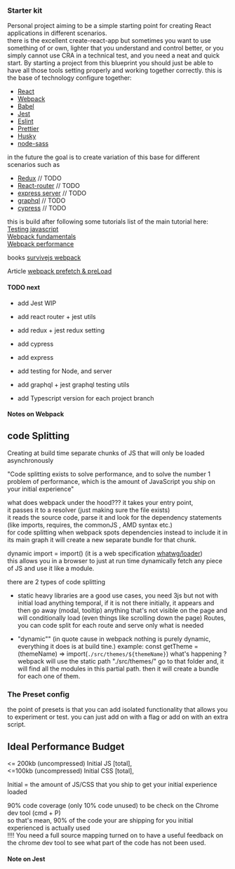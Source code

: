### Starter kit

Personal project aiming to be a simple starting point for creating React applications in different scenarios.  
there is the excellent create-react-app but sometimes you want to use something of or own, lighter that you understand
and control better, or you simply cannot use CRA in a technical test, and you need a neat and quick start.
By starting a project from this blueprint you should just be able to have all those tools setting properly and working
together correctly.
this is the base of technology configure together:
- [React](https://reactjs.org/)
- [Webpack](https://webpack.js.org/)
- [Babel](https://babeljs.io/)
- [Jest](https://jestjs.io/) 
- [Eslint](https://eslint.org/)
- [Prettier](https://prettier.io/)
- [Husky](https://github.com/typicode/husky)
- [node-sass](https://www.npmjs.com/package/node-sass)

in the future the goal is to create variation of this base for different scenarios such as
- [Redux](https://redux.js.org/) // TODO
- [React-router](https://github.com/ReactTraining/react-router) // TODO
- [express server](https://expressjs.com/) // TODO
- [graphql](https://graphql.org/) // TODO
- [cypress](https://www.cypress.io/) // TODO


this is build after following some tutorials
list of the main tutorial here:    
[Testing javascript](https://testingjavascript.com/)   
[Webpack fundamentals](https://frontendmasters.com/courses/webpack-fundamentals/)  
[Webpack performance](https://frontendmasters.com/courses/performance-webpack/) 

books
[survivejs webpack](https://survivejs.com/webpack/preface/) 

Article
[webpack prefetch & preLoad](https://medium.com/webpack/link-rel-prefetch-preload-in-webpack-51a52358f84c)

#### TODO next
- add Jest WIP
- add react router + jest utils
- add redux + jest redux setting
- add cypress
- add express
- add testing for Node, and server
- add graphql + jest graphql testing utils

- add Typescript version for each project branch

#### Notes on Webpack
## code Splitting
Creating at build time separate chunks of JS that will only be loaded asynchronously

"Code splitting exists to solve performance, and to solve the number 1 problem of performance, which is the amount of
 JavaScript you ship on your initial experience"

what does webpack under the hood???
it takes your entry point,   
it passes it to a resolver (just making sure the file exists)   
it reads the source code, parse it and look for the dependency statements (like imports, requires, the commonJS
, AMD syntax etc.)   
for code splitting 
when webpack spots dependencies instead to include it in its main graph it will create a new separate bundle
for that chunk.  
 
 dynamic import = import() (it is a web specification [whatwg/loader](https://github.com/whatwg/loader))   
 this allows you in a browser to just at run time dynamically fetch any piece of JS and use it like a module.

there are 2 types of code splitting
- static 
heavy libraries are a good use cases, you need 3js but not with initial load
anything temporal, if it is not there initially, it appears and then go away (modal, tooltip)
anything that's not visible on the page and will conditionally load (even things like scrolling down the page)
Routes, you can code split for each route and serve only what is needed

- "dynamic"" (in quote cause in webpack nothing is purely dynamic, everything it does is at build tine.)
example: const getTheme = (themeName) => import(`./src/themes/${themeName}`)
what's happening ?   
webpack will use the static path "./src/themes/" go to that folder and, it will find all the modules in this partial
 path. then it will create a bundle for each one of them.
    
### The Preset config
the point of presets is that you can add isolated functionality that allows you to experiment or test.
you can just add on with a flag or add on with an extra script.

## Ideal Performance Budget
 <= 200kb (uncompressed) Initial JS [total],   
 <=100kb  (uncompressed) Initial CSS [total],

Initial = the amount of JS/CSS that you ship to get your initial experience loaded 
 
 90% code coverage (only 10% code unused) to be check on the Chrome dev tool (cmd + P)   
 so that's mean, 90% of the code your are shipping for you initial experienced is actually used    
  !!!! You need a full source mapping turned on to have a useful feedback on the chrome dev tool to see what part
   of the code has not been used.

#### Note on Jest
